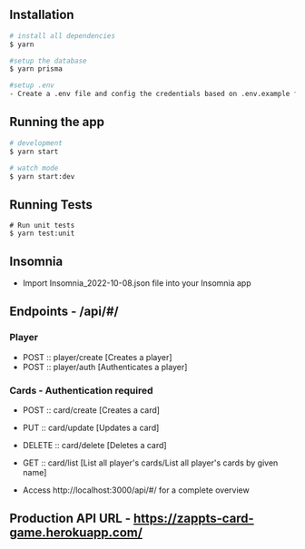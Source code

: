 ## Installation

```bash
# install all dependencies
$ yarn

#setup the database
$ yarn prisma

#setup .env
- Create a .env file and config the credentials based on .env.example file
```

## Running the app

```bash
# development
$ yarn start

# watch mode
$ yarn start:dev
```

## Running Tests
```
# Run unit tests
$ yarn test:unit
```

## Insomnia

- Import Insomnia_2022-10-08.json file into your Insomnia app

## Endpoints - /api/#/

### Player
- POST :: player/create [Creates a player]
- POST :: player/auth [Authenticates a player]

### Cards - Authentication required
- POST :: card/create [Creates a card]
- PUT :: card/update [Updates a card]
- DELETE :: card/delete [Deletes a card]
- GET :: card/list [List all player's cards/List all player's cards by given name]


- Access http://localhost:3000/api/#/ for a complete overview

## Production API URL - https://zappts-card-game.herokuapp.com/